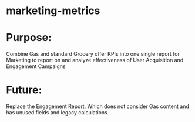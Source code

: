# marketing-metrics

# Purpose: 
Combine Gas and standard Grocery offer KPIs into one single report for Marketing to report on and analyze effectiveness of User Acquisition and Engagement Campaigns
# Future:
Replace the Engagement Report. Which does not consider Gas content and has unused fields and legacy calculations.

